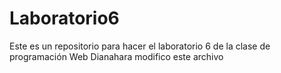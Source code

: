 # Laboratorio6
Este es un repositorio para hacer el laboratorio 6 de la clase de programación Web
 Dianahara modifico este archivo
 